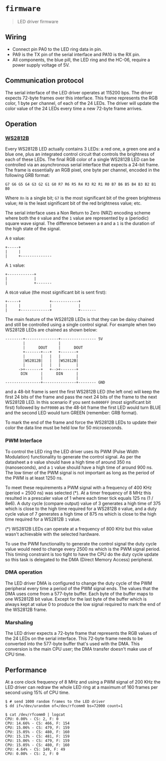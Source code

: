 # `firmware`

> LED driver firmware

## Wiring

- Connect pin PA0 to the LED ring data in pin.
- PA9 is the TX pin of the serial interface and PA10 is the RX pin.
- All components, the blue pill, the LED ring and the HC-06, require a power
  supply voltage of 5V.

## Communication protocol

The serial interface of the LED driver operates at 115200 bps. The driver
expects 72-byte frames over this interface. This frame represents the RGB color,
1 byte per channel, of each of the 24 LEDs. The driver will update the color
value of the 24 LEDs every time a new 72-byte frame arrives.

## Operation

### [WS2812B]

[WS2812B]: http://www.seeedstudio.com/document/pdf/WS2812B%20Datasheet.pdf

Every WS2812B LED actually contains 3 LEDs: a red one, a green one and a blue
one, plus an integrated control circuit that controls the brightness of each of
these LEDs. The final RGB color of a single WS2812B LED can be controlled via an
asynchronous serial interface that expects a 24-bit frame. The frame is
essentially an RGB pixel, one byte per channel, encoded in the following GRB
format:

```
G7 G6 G5 G4 G3 G2 G1 G0 R7 R6 R5 R4 R3 R2 R1 R0 B7 B6 B5 B4 B3 B2 B1 B0
```

Where `Xn` is a single bit; `G7` is the most significant bit of the green
brightness value; `R0` is the least significant bit of the red brightness value;
etc.

The serial interface uses a Non Return to Zero (NRZ) encoding scheme where both
the `0` value and the `1` value are represented by a (periodic) square wave
signal. The difference between a `0` and a `1` is the duration of the high state
of the signal.

A `0` value:

``` text
+-----+
|     |
|     +--------------
```

A `1` value:

``` text
+------------+
|            |
|            +-------
```

A `0b10` value (the most significant bit is sent first):

``` text
+-----+             +------------+
|     |             |            |
|     +-------------+            +-------
```

The main feature of the WS2812B LEDs is that they can be daisy chained and still
be controlled using a single control signal. For example when two WS2812B LEDs
are chained as shown below:

``` text
--------+---------------+---------------- 5V
        |               |
        |      DOUT     |      DOUT
        +-------+---+   +-------+
        |       |   |   |       |
        |WS2812B|   |   |WS2812B|
        |       |   |   |       |
      ->+-------+   +-->+-------+
       DIN      |      DIN      |
                |               |
----------------+---------------+-------- GND
```

and a 48-bit frame is sent the first WS2812B LED (the left one) will keep the
first 24 bits of the frame and pass the next 24 bits of the frame to the next
WS2812B LED. In this scenario if you sent `0x0000FF` (most significant bit
first) followed by `0xFF0000` as the 48-bit frame the first LED would turn BLUE
and the second LED would turn GREEN (remember: GRB format).

To mark the end of the frame and force the WS2812B LEDs to update their color
the data line must be held low for 50 microseconds.

### PWM Interface

To control the LED ring the LED driver uses its PWM (Pulse Width Modulation)
functionality to generate the control signal. As per the datasheet a `0` value
should have a high time of around 350 ns (nanoseconds), and a `1` value should
have a high time of around 900 ns. The low timer of the PWM signal is not
important as long as the period of the PWM is at least 1250 ns.

To meet these requirements a PWM signal with a frequency of 400 KHz (period =
2500 ns) was selected (\*). At a timer frequency of 8 MHz this resulted in a
prescaler value of 1 where each timer tick equals 125 ns (1 / 8e6). A duty cycle
(compare output) value of 3 generates a high time of 375 which is close to the
high time required for a WS2812B `0` value, and a duty cycle value of 7
generates a high time of 875 ns which is close to the high time required for a
WS2812B `1` value.

(\*) WS2812B LEDs can operate at a frequency of 800 KHz but this value wasn't
achievable with the selected hardware.

To use the PWM functionality to generate the control signal the duty cycle value
would need to change every 2500 ns which is the PWM signal period. This timing
constraint is too tight to have the CPU do the duty cycle update so this task
is delegated to the DMA (Direct Memory Access) peripheral.

### DMA operation

The LED driver DMA is configured to change the duty cycle of the PWM peripheral
every time a period of the PWM signal ends. The values that the DMA uses come
from a 577-byte buffer. Each byte of the buffer maps to one WS2812B bit value.
Except for the last byte of the buffer which is always kept at value 0 to
produce the low signal required to mark the end of the WS2812B frame.

### Marshaling

The LED driver expects a 72-byte frame that represents the RGB values of the 24
LEDs on the serial interface. This 72-byte frame needs to be converted into the
577-byte buffer that's used with the DMA. This conversion is the main CPU user;
the DMA transfer doesn't make use of CPU time.

## Performance

At a core clock frequency of 8 MHz and using a PWM signal of 200 KHz the LED
driver can redraw the whole LED ring at a maximum of 160 frames per second using
15% of CPU time.

``` console
$ # send 1000 random frames to the LED driver
$ dd if=/dev/urandom of=/dev/rfcomm0 bs=72000 count=1
```

``` console
$ cat /dev/rfcomm0 | logcat
CPU: 0.00% - CS: 2, F: 0
CPU: 14.66% - CS: 466, F: 154
CPU: 15.06% - CS: 479, F: 159
CPU: 15.05% - CS: 480, F: 160
CPU: 15.13% - CS: 481, F: 159
CPU: 15.06% - CS: 479, F: 159
CPU: 15.05% - CS: 480, F: 160
CPU: 4.64% - CS: 149, F: 49
CPU: 0.00% - CS: 2, F: 0
```
